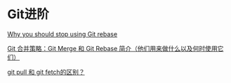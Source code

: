 # Git进阶

[Why you should stop using Git rebase](https://medium.com/@fredrikmorken/why-you-should-stop-using-git-rebase-5552bee4fed1)

[Git 合并策略：Git Merge 和 Git Rebase 简介（他们用来做什么以及何时使用它们）](https://www.html.cn/archives/10077)

[git pull 和 git fetch的区别？](https://www.zhihu.com/question/38305012)